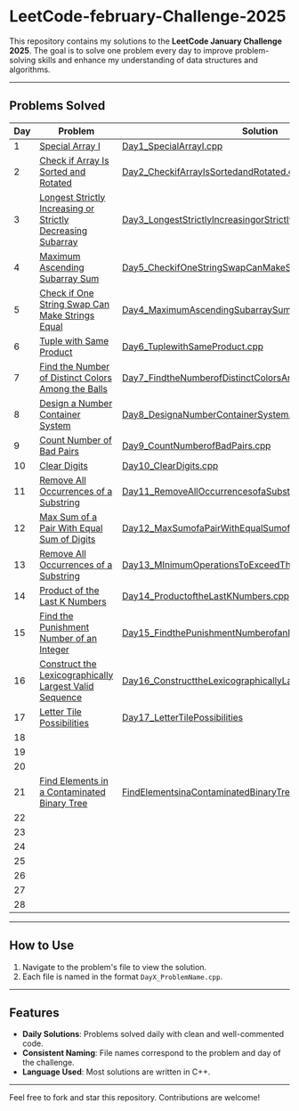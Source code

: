 # LeetCode-february-Challenge-2025

This repository contains my solutions to the **LeetCode January Challenge 2025**. The goal is to solve one problem every day to improve problem-solving skills and enhance my understanding of data structures and algorithms.

---

## Problems Solved
| Day | Problem                                                                | Solution                                   |
|------|-----------------------------------------------------                  |--------------------------------------------|
| 1    | [Special Array I](https://leetcode.com/problems/special-array-i/description/?envType=daily-question&envId=2025-02-01) | [Day1_SpecialArrayI.cpp](./Day1_SpecialArrayI.cpp) |
| 2    | [Check if Array Is Sorted and Rotated](https://leetcode.com/problems/check-if-array-is-sorted-and-rotated/description/?envType=daily-question&envId=2025-02-02) | [Day2_CheckifArrayIsSortedandRotated.cpp](./Day2_CheckifArrayIsSortedandRotated.cpp)| 
| 3    | [Longest Strictly Increasing or Strictly Decreasing Subarray](https://leetcode.com/problems/longest-strictly-increasing-or-strictly-decreasing-subarray/description/?envType=daily-question&envId=2025-02-03) | [Day3_LongestStrictlyIncreasingorStrictlyDecreasingSubarray.cpp](./Day3_LongestStrictlyIncreasingorStrictlyDecreasingSubarray.cpp)| 
| 4    | [Maximum Ascending Subarray Sum](https://leetcode.com/problems/maximum-ascending-subarray-sum/description/?envType=daily-question&envId=2025-02-04) | [Day5_CheckifOneStringSwapCanMakeStringsEqual.cpp](./Day5_CheckifOneStringSwapCanMakeStringsEqual.cpp)| 
| 5    | [Check if One String Swap Can Make Strings Equal](https://leetcode.com/problems/check-if-one-string-swap-can-make-strings-equal/description/?envType=daily-question&envId=2025-02-05) | [Day4_MaximumAscendingSubarraySum.cpp](./Day4_MaximumAscendingSubarraySum.cpp)| 
| 6    | [Tuple with Same Product](https://leetcode.com/problems/tuple-with-same-product/description/?envType=daily-question&envId=2025-02-06) | [Day6_TuplewithSameProduct.cpp](./Day6_TuplewithSameProduct.cpp)| 
| 7    | [Find the Number of Distinct Colors Among the Balls](https://leetcode.com/problems/find-the-number-of-distinct-colors-among-the-balls/description/?envType=daily-question&envId=2025-02-07) | [Day7_FindtheNumberofDistinctColorsAmongtheBalls.cpp](./Day7_FindtheNumberofDistinctColorsAmongtheBalls.cpp)|
| 8    | [Design a Number Container System](https://leetcode.com/problems/design-a-number-container-system/description/?envType=daily-question&envId=2025-02-08) | [Day8_DesignaNumberContainerSystem.cpp](./Day8_DesignaNumberContainerSystem.cpp)| 
| 9    | [Count Number of Bad Pairs](https://leetcode.com/problems/count-number-of-bad-pairs/description/?envType=daily-question&envId=2025-02-09) | [Day9_CountNumberofBadPairs.cpp](./Day9_CountNumberofBadPairs.cpp)| 
| 10   | [Clear Digits](https://leetcode.com/problems/clear-digits/description/?envType=daily-question&envId=2025-02-10) | [Day10_ClearDigits.cpp](/Day10_ClearDigits.cpp)| 
| 11   | [Remove All Occurrences of a Substring](https://leetcode.com/problems/remove-all-occurrences-of-a-substring/description/?envType=daily-question&envId=2025-02-11) | [Day11_RemoveAllOccurrencesofaSubstring.cpp](./Day11_RemoveAllOccurrencesofaSubstring.cpp)| 
| 12   | [Max Sum of a Pair With Equal Sum of Digits](https://leetcode.com/problems/max-sum-of-a-pair-with-equal-sum-of-digits/description/?envType=daily-question&envId=2025-02-12) | [Day12_MaxSumofaPairWithEqualSumofDigits.cpp](./Day12_MaxSumofaPairWithEqualSumofDigits.cpp)| 
| 13   | [Remove All Occurrences of a Substring](https://leetcode.com/problems/remove-all-occurrences-of-a-substring/description/?envType=daily-question&envId=2025-02-11) | [Day13_MInimumOperationsToExceedThresholdValuesII.cpp](./Day13_MInimumOperationsToExceedThresholdValuesII.cpp)| 
| 14   | [Product of the Last K Numbers](https://leetcode.com/problems/product-of-the-last-k-numbers/description/?envType=daily-question&envId=2025-02-14) | [Day14_ProductoftheLastKNumbers.cpp](./Day14_ProductoftheLastKNumbers.cpp)| 
| 15   | [Find the Punishment Number of an Integer](https://leetcode.com/problems/find-the-punishment-number-of-an-integer/description/?envType=daily-question&envId=2025-02-15) | [Day15_FindthePunishmentNumberofanInteger.cpp](./Day15_FindthePunishmentNumberofanInteger.cpp)| 
| 16   | [Construct the Lexicographically Largest Valid Sequence](https://leetcode.com/problems/construct-the-lexicographically-largest-valid-sequence/description/?envType=daily-question&envId=2025-02-16) | [Day16_ConstructtheLexicographicallyLargestValidSequence](./Day16_ConstructtheLexicographicallyLargestValidSequence)| 
| 17   | [Letter Tile Possibilities](https://leetcode.com/problems/letter-tile-possibilities/description/?envType=daily-question&envId=2025-02-17) | [Day17_LetterTilePossibilities](,/Day17_LetterTilePossibilities)| 
| 18   | []() | []()| 
| 19   | []() | []()| 
| 20   | []() | []()| 
| 21   | [Find Elements in a Contaminated Binary Tree](https://leetcode.com/problems/find-elements-in-a-contaminated-binary-tree/description/?envType=daily-question&envId=2025-02-21) | [FindElementsinaContaminatedBinaryTree.cpp](./FindElementsinaContaminatedBinaryTree.cpp)| 
| 22   | []() | []()| 
| 23   | []() | []()| 
| 24   | []() | []()| 
| 25   | []() | []()| 
| 26   | []() | []()| 
| 27   | []() | []()| 
| 28   | []() | []()| 

---

## How to Use
1. Navigate to the problem's file to view the solution.
2. Each file is named in the format `DayX_ProblemName.cpp`.

---

## Features
- **Daily Solutions**: Problems solved daily with clean and well-commented code.
- **Consistent Naming**: File names correspond to the problem and day of the challenge.
- **Language Used**: Most solutions are written in C++.

---

Feel free to fork and star this repository. Contributions are welcome!
